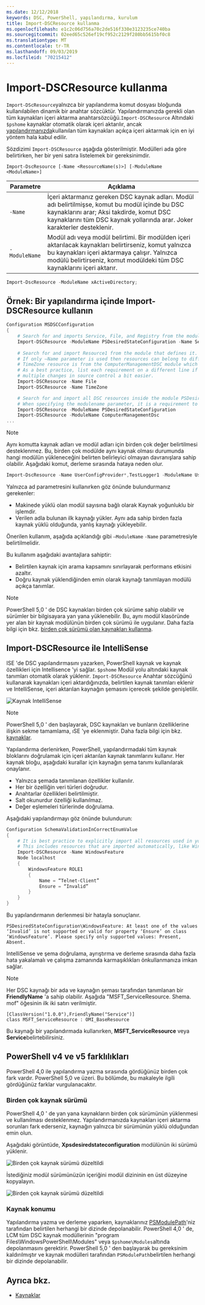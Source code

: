 ```yaml
---
ms.date: 12/12/2018
keywords: DSC, PowerShell, yapılandırma, kurulum
title: Import-DSCResource kullanma
ms.openlocfilehash: e1c2c06d756a70c2de516f330e3123235ce740ba
ms.sourcegitcommit: 02eed65c526ef19cf952c2129f280bb5615bf0c8
ms.translationtype: MT
ms.contentlocale: tr-TR
ms.lasthandoff: 09/03/2019
ms.locfileid: "70215412"
---
```

# <a name="using-import-dscresource"></a>Import-DSCResource kullanma

`Import-DScResource`yalnızca bir yapılandırma komut dosyası bloğunda kullanılabilen dinamik bir anahtar sözcüktür. Yapılandırmanızda gerekli olan tüm kaynakları içeri aktarma anahtarsözcüğü.`Import-DSCResource` Altındaki `$pshome` kaynaklar otomatik olarak içeri aktarılır, ancak [yapılandırmanızda](Configurations.md)kullanılan tüm kaynakları açıkça içeri aktarmak için en iyi yöntem hala kabul edilir.

Sözdizimi `Import-DSCResource` aşağıda gösterilmiştir.  Modülleri ada göre belirtirken, her bir yeni satıra listelemek bir gereksinimdir.

```syntax
Import-DscResource [-Name <ResourceName(s)>] [-ModuleName <ModuleName>]
```

|Parametre  |Açıklama  |
|---------|---------|
|`-Name`|İçeri aktarmanız gereken DSC kaynak adları. Modül adı belirtilmişse, komut bu modül içinde bu DSC kaynaklarını arar; Aksi takdirde, komut DSC kaynaklarını tüm DSC kaynak yollarında arar. Joker karakterler desteklenir.|
|`-ModuleName`|Modül adı veya modül belirtimi.  Bir modülden içeri aktarılacak kaynakları belirtirseniz, komut yalnızca bu kaynakları içeri aktarmaya çalışır. Yalnızca modülü belirtirseniz, komut modüldeki tüm DSC kaynaklarını içeri aktarır.|

```powershell
Import-DscResource -ModuleName xActiveDirectory;
```

## <a name="example-use-import-dscresource-within-a-configuration"></a>Örnek: Bir yapılandırma içinde Import-DSCResource kullanın

```powershell
Configuration MSDSCConfiguration
{
    # Search for and imports Service, File, and Registry from the module PSDesiredStateConfiguration.
    Import-DSCResource -ModuleName PSDesiredStateConfiguration -Name Service, File, Registry
    
    # Search for and import Resource1 from the module that defines it.
    # If only –Name parameter is used then resources can belong to different PowerShell modules as well.
    # TimeZone resource is from the ComputerManagementDSC module which is not installed by default.
    # As a best practice, list each requirement on a different line if possible.  This makes reviewing
    # multiple changes in source control a bit easier.
    Import-DSCResource -Name File
    Import-DSCResource -Name TimeZone

    # Search for and import all DSC resources inside the module PSDesiredStateConfiguration.
    # When specifying the modulename parameter, it is a requirement to list each on a new line.
    Import-DSCResource -ModuleName PSDesiredStateConfiguration
    Import-DSCResource -ModuleName ComputerManagementDsc
...
```

> [!NOTE]
> Aynı komutta kaynak adları ve modül adları için birden çok değer belirtilmesi desteklenmez. Bu, birden çok modülde aynı kaynak olması durumunda hangi modülün yükleneceğini belirten belirleyici olmayan davranışlara sahip olabilir. Aşağıdaki komut, derleme sırasında hataya neden olur.
>
> ```powershell
> Import-DscResource -Name UserConfigProvider*,TestLogger1 -ModuleName UserConfigProv,PsModuleForTestLogger
> ```

Yalnızca ad parametresini kullanırken göz önünde bulundurmanız gerekenler:

- Makinede yüklü olan modül sayısına bağlı olarak Kaynak yoğunluklu bir işlemdir.
- Verilen adla bulunan ilk kaynağı yükler. Aynı ada sahip birden fazla kaynak yüklü olduğunda, yanlış kaynağı yükleyebilir.

Önerilen kullanım, aşağıda açıklandığı gibi `–ModuleName` `-Name` parametresiyle belirtilmelidir.

Bu kullanım aşağıdaki avantajlara sahiptir:

- Belirtilen kaynak için arama kapsamını sınırlayarak performans etkisini azaltır.
- Doğru kaynak yüklendiğinden emin olarak kaynağı tanımlayan modülü açıkça tanımlar.

> [!NOTE]
> PowerShell 5,0 ' de DSC kaynakları birden çok sürüme sahip olabilir ve sürümler bir bilgisayara yan yana yüklenebilir. Bu, aynı modül klasöründe yer alan bir kaynak modülünün birden çok sürümü ile uygulanır.
> Daha fazla bilgi için bkz. [birden çok sürümü olan kaynakları kullanma](sxsresource.md).

## <a name="intellisense-with-import-dscresource"></a>Import-DSCResource ile IntelliSense

ISE 'de DSC yapılandırmasını yazarken, PowerShell kaynak ve kaynak özellikleri için Intellisence 'yi sağlar. `$pshome` Modül yolu altındaki kaynak tanımları otomatik olarak yüklenir. `Import-DSCResource` Anahtar sözcüğünü kullanarak kaynakları içeri aktardığınızda, belirtilen kaynak tanımları eklenir ve IntelliSense, içeri aktarılan kaynağın şemasını içerecek şekilde genişletilir.

![Kaynak IntelliSense](../media/resource-intellisense.png)

> [!NOTE]
> PowerShell 5,0 ' den başlayarak, DSC kaynakları ve bunların özelliklerine ilişkin sekme tamamlama, ıSE 'ye eklenmiştir. Daha fazla bilgi için bkz. [kaynaklar](../resources/resources.md).

Yapılandırma derlenirken, PowerShell, yapılandırmadaki tüm kaynak bloklarını doğrulamak için içeri aktarılan kaynak tanımlarını kullanır.
Her kaynak bloğu, aşağıdaki kurallar için kaynağın şema tanımı kullanılarak onaylanır.

- Yalnızca şemada tanımlanan özellikler kullanılır.
- Her bir özelliğin veri türleri doğrudur.
- Anahtarlar özellikleri belirtilmiştir.
- Salt okunurdur özelliği kullanılmaz.
- Değer eşlemeleri türlerinde doğrulama.

Aşağıdaki yapılandırmayı göz önünde bulundurun:

```powershell
Configuration SchemaValidationInCorrectEnumValue
{
    # It is best practice to explicitly import all resources used in your Configuration.
    # This includes resources that are imported automatically, like WindowsFeature.
    Import-DSCResource -Name WindowsFeature
    Node localhost
    {
        WindowsFeature ROLE1
        {
            Name = “Telnet-Client”
            Ensure = “Invalid”
        }
    }
}
```

Bu yapılandırmanın derlenmesi bir hatayla sonuçlanır.

```output
PSDesiredStateConfiguration\WindowsFeature: At least one of the values ‘Invalid’ is not supported or valid for property ‘Ensure’ on class ‘WindowsFeature’. Please specify only supported values: Present, Absent.
```

IntelliSense ve şema doğrulama, ayrıştırma ve derleme sırasında daha fazla hata yakalamalı ve çalışma zamanında karmaşıklıkları önkullanmanıza imkan sağlar.

> [!NOTE]
> Her DSC kaynağı bir ada ve kaynağın şeması tarafından tanımlanan bir **FriendlyName** 'a sahip olabilir. Aşağıda "MSFT_ServiceResource. Shema. mof" öğesinin ilk iki satırı verilmiştir.
> ```syntax
> [ClassVersion("1.0.0"),FriendlyName("Service")]
> class MSFT_ServiceResource : OMI_BaseResource
> ```
> Bu kaynağı bir yapılandırmada kullanırken, **MSFT_ServiceResource** veya **Service**belirtebilirsiniz.

## <a name="powershell-v4-and-v5-differences"></a>PowerShell v4 ve v5 farklılıkları

PowerShell 4,0 ile yapılandırma yazma sırasında gördüğünüz birden çok fark vardır. PowerShell 5,0 ve üzeri. Bu bölümde, bu makaleyle ilgili gördüğünüz farklar vurgulanacaktır.

### <a name="multiple-resource-versions"></a>Birden çok kaynak sürümü

PowerShell 4,0 ' de yan yana kaynakların birden çok sürümünün yüklenmesi ve kullanılması desteklenmez. Yapılandırmanızda kaynakları içeri aktarma sorunları fark ederseniz, kaynağın yalnızca bir sürümünün yüklü olduğundan emin olun.

Aşağıdaki görüntüde, **Xpsdesiredstateconfiguration** modülünün iki sürümü yüklenir.

![Birden çok kaynak sürümü düzeltildi](../media/multiple-resource-versions-broken.png)

İstediğiniz modül sürümünüzün içeriğini modül dizininin en üst düzeyine kopyalayın.

![Birden çok kaynak sürümü düzeltildi](../media/multiple-resource-versions-fixed.png)

### <a name="resource-location"></a>Kaynak konumu

Yapılandırma yazma ve derleme yaparken, kaynaklarınız [PSModulePath](/powershell/developer/module/modifying-the-psmodulepath-installation-path)'niz tarafından belirtilen herhangi bir dizinde depolanabilir. PowerShell 4,0 ' de, LCM tüm DSC kaynak modüllerinin "program Files\WindowsPowerShell\Modules" veya `$pshome\Modules`altında depolanmasını gerektirir. PowerShell 5,0 ' den başlayarak bu gereksinim kaldırılmıştır ve kaynak modülleri tarafından `PSModulePath`belirtilen herhangi bir dizinde depolanabilir.

## <a name="see-also"></a>Ayrıca bkz.

- [Kaynaklar](../resources/resources.md)
